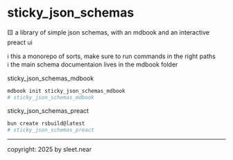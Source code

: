 # sticky_json_schemas
🟨 a library of simple json schemas, with an mdbook and an interactive preact ui

ℹ️ this a monorepo of sorts, make sure to run commands in the right paths
<br/>
ℹ️ the main schema documentaion lives in the mdbook folder

sticky_json_schemas_mdbook
```sh
mdbook init sticky_json_schemas_mdbook
# sticky_json_schemas_mdbook
```

sticky_json_schemas_preact
```sh
bun create rsbuild@latest
# sticky_json_schemas_preact
```

---

copyright: 2025 by sleet.near